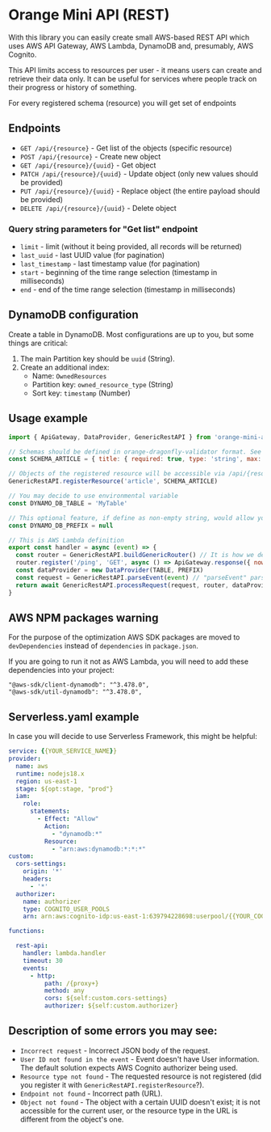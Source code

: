 # Orange Mini API (REST)

With this library you can easily create small AWS-based REST API which uses AWS API Gateway, AWS Lambda, DynamoDB and, presumably, AWS Cognito.

This API limits access to resources per user - it means users can create and retrieve their data only. It can be useful for services where people track on their progress or history of something.

For every registered schema (resource) you will get set of endpoints

## Endpoints

* `GET /api/{resource}` - Get list of the objects (specific resource)
* `POST /api/{resource}` - Create new object
* `GET /api/{resource}/{uuid}` - Get object
* `PATCH /api/{resource}/{uuid}` - Update object (only new values should be provided)
* `PUT /api/{resource}/{uuid}` - Replace object (the entire payload should be provided)
* `DELETE /api/{resource}/{uuid}` - Delete object

### Query string parameters for "Get list" endpoint

* `limit` - limit (without it being provided, all records will be returned)
* `last_uuid` - last UUID value (for pagination)
* `last_timestamp` - last timestamp value (for pagination)
* `start` - beginning of the time range selection (timestamp in milliseconds)
* `end` - end of the time range selection (timestamp in milliseconds)

## DynamoDB configuration

Create a table in DynamoDB. Most configurations are up to you, but some things are critical:

1. The main Partition key should be `uuid` (String).
2. Create an additional index:
   - Name: `OwnedResources`
   - Partition key: `owned_resource_type` (String)
   - Sort key: `timestamp` (Number)

## Usage example

```javascript
import { ApiGateway, DataProvider, GenericRestAPI } from 'orange-mini-api-rest'

// Schemas should be defined in orange-dragonfly-validator format. See more at https://github.com/charger88/orange-dragonfly-validator
const SCHEMA_ARTICLE = { title: { required: true, type: 'string', max: 512 } }

// Objects of the registered resource will be accessible via /api/{resource} and /api/{resource}/{uuid} URIs.
GenericRestAPI.registerResource('article', SCHEMA_ARTICLE)

// You may decide to use environmental variable
const DYNAMO_DB_TABLE = 'MyTable'

// This optional feature, if define as non-empty string, would allow you to use one DynamoDB table for multiple projects - it will be part of the owned_resource_type key
const DYNAMO_DB_PREFIX = null

// This is AWS Lambda definition
export const handler = async (event) => {
  const router = GenericRestAPI.buildGenericRouter() // It is how we define router with all necessary endpoints
  router.register('/ping', 'GET', async () => ApiGateway.response({ now: Date.now() })) // Custom route
  const dataProvider = new DataProvider(TABLE, PREFIX)
  const request = GenericRestAPI.parseEvent(event) // "parseEvent" parses AWS API Gateway event
  return await GenericRestAPI.processRequest(request, router, dataProvider)
}
```

## AWS NPM packages warning

For the purpose of the optimization AWS SDK packages are moved to `devDependencies` instead of `dependencies` in `package.json`.

If you are going to run it not as AWS Lambda, you will need to add these dependencies into your project:

```
"@aws-sdk/client-dynamodb": "^3.478.0",
"@aws-sdk/util-dynamodb": "^3.478.0",
```

## Serverless.yaml example

In case you will decide to use Serverless Framework, this might be helpful:

```yaml
service: {{YOUR_SERVICE_NAME}}
provider:
  name: aws
  runtime: nodejs18.x
  region: us-east-1
  stage: ${opt:stage, "prod"}
  iam:
    role:
      statements:
        - Effect: "Allow"
          Action:
            - "dynamodb:*"
          Resource: 
            - "arn:aws:dynamodb:*:*:*"
custom:
  cors-settings:
    origin: '*'
    headers:
      - '*'
  authorizer:
    name: authorizer
    type: COGNITO_USER_POOLS
    arn: arn:aws:cognito-idp:us-east-1:639794228698:userpool/{{YOUR_COGNITO_POOL_ID}}

functions:

  rest-api:
    handler: lambda.handler
    timeout: 30
    events:
      - http:
          path: /{proxy+}
          method: any
          cors: ${self:custom.cors-settings}
          authorizer: ${self:custom.authorizer}

```

## Description of some errors you may see:

* `Incorrect request` - Incorrect JSON body of the request.
* `User ID not found in the event` - Event doesn't have User information. The default solution expects AWS Cognito authorizer being used.
* `Resource type not found` - The requested resource is not registered (did you register it with `GenericRestAPI.registerResource`?).
* `Endpoint not found` - Incorrect path (URL).
* `Object not found` - The object with a certain UUID doesn't exist; it is not accessible for the current user, or the resource type in the URL is different from the object's one.
